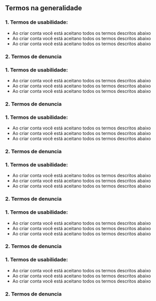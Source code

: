 ## Termos na generalidade
### 1. Termos de usabilidade:

- Ao criar conta você está aceitano todos os termos descritos abaixo
- Ao criar conta você está aceitano todos os termos descritos abaixo
- Ao criar conta você está aceitano todos os termos descritos abaixo

### 2. Termos de denuncia


### 1. Termos de usabilidade:

- Ao criar conta você está aceitano todos os termos descritos abaixo
- Ao criar conta você está aceitano todos os termos descritos abaixo
- Ao criar conta você está aceitano todos os termos descritos abaixo

### 2. Termos de denuncia


### 1. Termos de usabilidade:

- Ao criar conta você está aceitano todos os termos descritos abaixo
- Ao criar conta você está aceitano todos os termos descritos abaixo
- Ao criar conta você está aceitano todos os termos descritos abaixo

### 2. Termos de denuncia


### 1. Termos de usabilidade:

- Ao criar conta você está aceitano todos os termos descritos abaixo
- Ao criar conta você está aceitano todos os termos descritos abaixo
- Ao criar conta você está aceitano todos os termos descritos abaixo

### 2. Termos de denuncia


### 1. Termos de usabilidade:

- Ao criar conta você está aceitano todos os termos descritos abaixo
- Ao criar conta você está aceitano todos os termos descritos abaixo
- Ao criar conta você está aceitano todos os termos descritos abaixo

### 2. Termos de denuncia


### 1. Termos de usabilidade:

- Ao criar conta você está aceitano todos os termos descritos abaixo
- Ao criar conta você está aceitano todos os termos descritos abaixo
- Ao criar conta você está aceitano todos os termos descritos abaixo

### 2. Termos de denuncia
